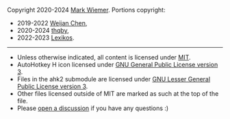 Copyright 2020-2024 [Mark Wiemer](https://markwiemer.com).
Portions copyright:
- 2019-2022 [Weijan Chen](https://github.com/cweijan/autohotkey-plus),
- 2020-2024 [thqby](https://github.com/thqby/vscode-autohotkey2-lsp),
- 2022-2023 [Lexikos](https://github.com/Lexikos/vscode-auto-select).

---

- Unless otherwise indicated, all content is licensed under [MIT](https://opensource.org/license/MIT).
- AutoHotkey H icon licensed under [GNU General Public License version 3](https://opensource.org/license/gpl-3-0).
- Files in the ahk2 submodule are licensed under [GNU Lesser General Public License version 3](https://opensource.org/license/lgpl-3-0).
- Other files licensed outside of MIT are marked as such at the top of the file.
- Please [open a discussion](https://github.com/mark-wiemer-org/ahkpp/discussions/new?category=q-a) if you have any questions :)
